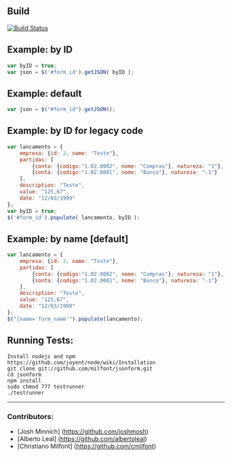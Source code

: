 ## Build
[![Build Status](https://secure.travis-ci.org/milfont/jsonform.png)](http://travis-ci.org/milfont/jsonform)

## Example: by ID
```javascript
var byID = true;
var json = $('#form_id').getJSON( byID );
```

## Example: default
```javascript
var json = $("#form_id").getJSON();
```

## Example: by ID for legacy code
```javascript
var lancamento = {
    empresa: {id: 2, name: "Teste"},
    partidas: [
        {conta: {codigo:"1.02.0002", nome: "Compras"}, natureza: "1"},
        {conta: {codigo:"1.02.0001", nome: "Banco"}, natureza: "-1"}
    ],
    description: "Teste",
    value: "125,67",
    date: "12/03/1999"
};
var byID = true;
$('#form_id').populate( lancamento, byID );
```

## Example: by name [default]
```javascript
var lancamento = {
    empresa: {id: 2, name: "Teste"},
    partidas: [
        {conta: {codigo:"1.02.0002", nome: "Compras"}, natureza: "1"},
        {conta: {codigo:"1.02.0001", nome: "Banco"}, natureza: "-1"}
    ],
    description: "Teste",
    value: "125,67",
    date: "12/03/1999"
};
$("[name='form_name'").populate(lancamento);
```

## Running Tests:
```shell
Install nodejs and npm https://github.com/joyent/node/wiki/Installation
git clone git://github.com/milfont/jsonform.git
cd jsonform
npm install 
sudo chmod 777 testrunner
./testrunner
```

***
### Contributors:

 * [Josh Minnich] (https://github.com/joshmosh)
 * [Alberto Leal] (https://github.com/albertoleal)
 * [Christiano Milfont] (https://github.com/cmilfont)
